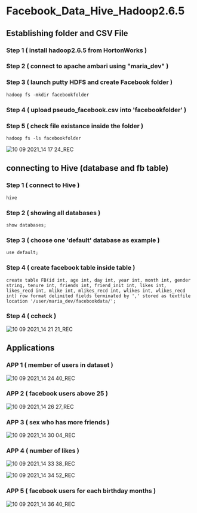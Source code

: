 # Facebook_Data_Hive_Hadoop2.6.5

## Establishing folder and CSV File

### Step 1 ( install hadoop2.6.5 from HortonWorks )

### Step 2 ( connect to apache ambari using "maria_dev" )

### Step 3 ( launch putty HDFS and create Facebook folder )

```shell
hadoop fs -mkdir facebookfolder 
```

### Step 4 ( upload pseudo_facebook.csv into 'facebookfolder' )

### Step 5 ( check file existance inside the folder )

```shell
hadoop fs -ls facebookfolder
```

![10 09 2021_14 17 24_REC](https://user-images.githubusercontent.com/53901834/132864679-bcb90161-2697-48ea-8f63-1661f5a5a6bd.png)

## connecting to Hive (database and fb table)

### Step 1 ( connect to Hive )

```shell
hive
```

### Step 2 ( showing all databases )

```shell
show databases;
```

### Step 3 ( choose one 'default' database as example )

```shell
use default;
```

### Step 4 ( create facebook table inside table )

```shell
create table FB(id int, age int, day int, year int, month int, gender string, tenure int, friends int, friend_init int, likes int, likes_recd int, mlike int, mlikes_recd int, wlikes int, wlikes_recd int) row format delimited fields terminated by ',' stored as textfile location '/user/maria_dev/facebookdata/';
```

### Step 4 ( ccheck )

![10 09 2021_14 21 21_REC](https://user-images.githubusercontent.com/53901834/132865356-55d02878-5cd3-44b8-93ea-aba842c7f2a3.png)


## Applications

### APP 1 ( member of users in dataset )

![10 09 2021_14 24 40_REC](https://user-images.githubusercontent.com/53901834/132864837-40925202-c3b9-4ecd-8838-c29453c2d5ec.png)


### APP 2 ( facebook users above 25 )

![10 09 2021_14 26 27_REC](https://user-images.githubusercontent.com/53901834/132865142-4878fd3c-328a-4a32-b772-8423719874b8.png)

### APP 3 ( sex who has more friends )

![10 09 2021_14 30 04_REC](https://user-images.githubusercontent.com/53901834/132865220-d70f2669-2d64-4e77-bb87-9f92dfc7327e.png)

### APP 4 ( number of likes )

![10 09 2021_14 33 38_REC](https://user-images.githubusercontent.com/53901834/132865380-1b0b092f-0fc2-4030-8f6f-56f9a35dc3cd.png)

![10 09 2021_14 34 52_REC](https://user-images.githubusercontent.com/53901834/132865508-2329896b-d596-4a61-a0b0-9ee800988c02.png)


### APP 5 ( facebook users for each birthday months )

![10 09 2021_14 36 40_REC](https://user-images.githubusercontent.com/53901834/132865479-faccde6b-9272-42df-a203-f0a8a25be501.png)
